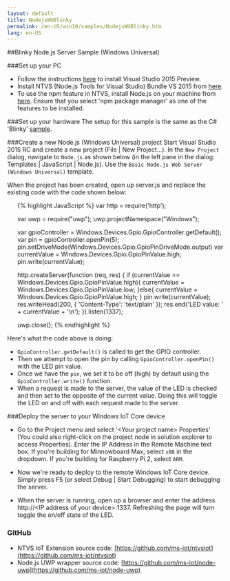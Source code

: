 ```yaml
---
layout: default
title: NodejsWUBlinky
permalink: /en-US/win10/samples/NodejsWUBlinky.htm
lang: en-US
---
```


##Blinky Node.js Server Sample (Windows Universal)


###Set up your PC
* Follow the instructions [here]({{site.baseurl}}/{{page.lang}}/win10/SetupPC.htm) to install Visual Studio 2015 Preview.
* Install NTVS (Node.js Tools for Visual Studio) Bundle VS 2015 from [here](https://github.com/ms-iot/ntvsiot/releases).
* To use the npm feature in NTVS, install Node.js on your machine from [here](https://nodejs.org/download/). Ensure that you select 'npm package manager' as one of the features to be installed.

###Set up your hardware
The setup for this sample is the same as the C# 'Blinky' [sample]({{site.baseurl}}/{{page.lang}}/win10/samples/Blinky.htm).


###Create a new Node.js (Windows Universal) project
Start Visual Studio 2015 RC and create a new project (File \| New Project...). In the `New Project` dialog, navigate to `Node.js` as shown below (in the left pane in the dialog: Templates \| JavaScript \| Node.js).
Use the `Basic Node.js Web Server (Windows Universal)` template.

When the project has been created, open up server.js and replace the existing code with the code shown below:
<UL>
{% highlight JavaScript %}
var http = require('http');

var uwp = require("uwp");
uwp.projectNamespace("Windows");

var gpioController = Windows.Devices.Gpio.GpioController.getDefault();
var pin = gpioController.openPin(5);
pin.setDriveMode(Windows.Devices.Gpio.GpioPinDriveMode.output)
var currentValue = Windows.Devices.Gpio.GpioPinValue.high;
pin.write(currentValue);

http.createServer(function (req, res) {
    if (currentValue == Windows.Devices.Gpio.GpioPinValue.high){
        currentValue = Windows.Devices.Gpio.GpioPinValue.low;
    }else{
        currentValue = Windows.Devices.Gpio.GpioPinValue.high;
    }
    pin.write(currentValue);
    res.writeHead(200, { 'Content-Type': 'text/plain' });
    res.end('LED value: ' + currentValue + '\n');
}).listen(1337);

uwp.close();
{% endhighlight %}
</UL>
Here's what the code above is doing:

* `GpioController.getDefault()` is called to get the GPIO controller.
* Then we attempt to open the pin by calling `GpioController.openPin()` with the LED pin value.
* Once we have the `pin`, we set it to be off (high) by default using the `GpioController.write()` function.
* When a request is made to the server, the value of the LED is checked and then set to the opposite of the current value. Doing this will toggle the LED on and off with each request made to the server.

###Deploy the server to your Windows IoT Core device
* Go to the Project menu and select '&lt;Your project name&gt; Properties' (You could also right-click on the project node in solution explorer to access Properties). Enter the IP Address in the Remote Machine text box. If you're building for Minnowboard Max, select `x86` in the dropdown.  If you're building for Raspberry Pi 2, select `ARM`.

* Now we're ready to deploy to the remote Windows IoT Core device. Simply press F5 (or select Debug \| Start Debugging) to start debugging the server.

* When the server is running, open up a browser and enter the address http://&lt;IP address of your device&gt;:1337. Refreshing the page will turn toggle the on/off state of the LED.

### GitHub
* NTVS IoT Extension source code: [https://github.com/ms-iot/ntvsiot](https://github.com/ms-iot/ntvsiot)
* Node.js UWP wrapper source code: [https://github.com/ms-iot/node-uwp](https://github.com/ms-iot/node-uwp)
